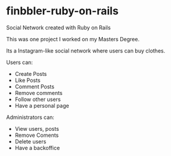 # finbbler-ruby-on-rails
Social Network created with Ruby on Rails


This was one project I worked on my Masters Degree.


Its a Instagram-like social network where users can buy clothes.


Users can:

  - Create Posts
  - Like Posts
  - Comment Posts
  - Remove comments
  - Follow other users
  - Have a personal page
 
Administrators can:

  - View users, posts
  - Remove Coments
  - Delete users
  - Have a backoffice

